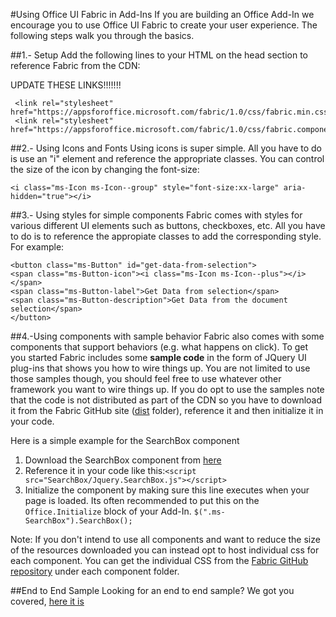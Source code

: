 #Using Office UI Fabric in Add-Ins
If you are building an Office Add-In we encourage you to use Office UI Fabric to create your user experience. The following steps walk you through the basics.  

##1.- Setup
Add the following lines to your HTML on the head section to reference Fabric from the CDN:

UPDATE THESE LINKS!!!!!!!

     <link rel="stylesheet" href="https://appsforoffice.microsoft.com/fabric/1.0/css/fabric.min.css">
     <link rel="stylesheet" href="https://appsforoffice.microsoft.com/fabric/1.0/css/fabric.components.min.css">

##2.- Using Icons and Fonts
Using icons is super simple. All you have to do is use an "i" element and reference the appropriate classes. You can control the size of the icon by changing the font-size:

    <i class="ms-Icon ms-Icon--group" style="font-size:xx-large" aria-hidden="true"></i>


##3.- Using styles for simple components
Fabric comes with styles for various different UI elements such as buttons, checkboxes, etc. All you have to do is to reference the appropiate classes to add the corresponding style. For example:

    <button class="ms-Button" id="get-data-from-selection">
    <span class="ms-Button-icon"><i class="ms-Icon ms-Icon--plus"></i></span>
    <span class="ms-Button-label">Get Data from selection</span>
    <span class="ms-Button-description">Get Data from the document selection</span>
    </button>

##4.-Using components with sample behavior
Fabric also comes with some components that support behaviors (e.g. what happens on click). To get you started Fabric includes some **sample code** in the form of JQuery UI plug-ins that shows you how to wire things up. You are not limited to use those samples though, you should feel free to use whatever other framework you want to wire things up.  If you do opt to use the samples note that the code is not distributed as part of the CDN so you have to download it from the Fabric GitHub site ([dist](https://github.com/OfficeDev/Office-UI-Fabric/tree/master/dist) folder), reference it and then initialize it in your code. 

Here is a simple example for the SearchBox component

1. Download the SearchBox component from [here](https://github.com/OfficeDev/Office-UI-Fabric/tree/master/dist/components/SearchBox)
2. Reference it in your code like this:`<script src="SearchBox/Jquery.SearchBox.js"></script>`
1. Initialize the component by making sure this line executes when your page is loaded. Its often recommended to put this on the `Office.Initialize` block of your Add-In.     `$(".ms-SearchBox").SearchBox();`

Note: If you don't intend to use all components and want to reduce the size of the resources downloaded you can instead opt to host individual css for each component. You can get the individual CSS from the [Fabric GitHub repository](https://github.com/OfficeDev/Office-UI-Fabric) under each component folder. 


##End to End Sample
Looking for an end to end sample? We got you covered, [here it is](https://github.com/OfficeDev/office-content-pr/tree/master/ux%20guidelines/add-ins/Fabric%20Sample)